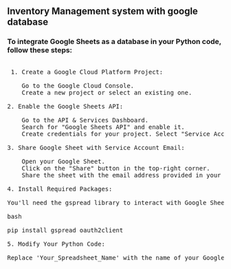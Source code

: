 ## Inventory Management system with google database

### To integrate Google Sheets as a database in your Python code, follow these steps:
<pre> 
 1. Create a Google Cloud Platform Project:

    Go to the Google Cloud Console.
    Create a new project or select an existing one.

2. Enable the Google Sheets API:

    Go to the API & Services Dashboard.
    Search for "Google Sheets API" and enable it.
    Create credentials for your project. Select "Service Account" and follow the prompts to create a new service account. You'll download a JSON file with your credentials. Keep this file secure.

3. Share Google Sheet with Service Account Email:

    Open your Google Sheet.
    Click on the "Share" button in the top-right corner.
    Share the sheet with the email address provided in your service account JSON file.

4. Install Required Packages:

You'll need the gspread library to interact with Google Sheets:

bash

pip install gspread oauth2client

5. Modify Your Python Code:

Replace 'Your_Spreadsheet_Name' with the name of your Google Spreadsheet and provide the path to your credentials JSON file.

</pre>
